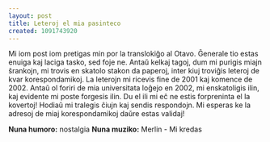 ```yaml
---
layout: post
title: Leteroj el mia pasinteco
created: 1091743920
---
```

Mi iom post iom pretigas min por la translokiĝo al Otavo.  Ĝenerale tio estas enuiga kaj laciga tasko, sed foje ne.  Antaŭ kelkaj tagoj, dum mi purigis miajn ŝrankojn, mi trovis en skatolo stakon da paperoj, inter kiuj troviĝis leteroj de kvar korespondamikoj.  La leterojn mi ricevis fine de 2001 kaj komence de 2002.  Antaŭ ol foriri de mia universitata loĝejo en 2002, mi enskatoligis ilin, kaj evidente mi poste forgesis ilin.  Du el ili mi eĉ ne estis forpreninta el la kovertoj!  Hodiaŭ mi tralegis ĉiujn kaj sendis respondojn.  Mi esperas ke la adresoj de miaj korespondamikoj daŭre estas validaj!

<b>Nuna humoro:</b> nostalgia
<b>Nuna muziko:</b> Merlin - Mi kredas
